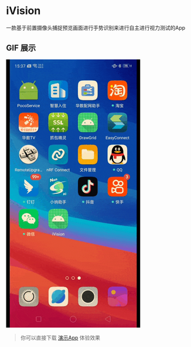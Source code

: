 # iVision
一款基于前置摄像头捕捉预览画面进行手势识别来进行自主进行视力测试的App

## GIF 展示
![Image](App.gif)

> 你可以直接下载 [演示App](https://raw.githubusercontent.com/jenly1314/MLKit/master/app/release/app-release.apk)
体验效果